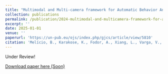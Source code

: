 ```yaml
---
title: "Multimodal and Multi-camera framework for Automatic Behavior Analysis of Children with Autism during ADOS-2." 
collection: publications
permalink: /publication/2024-multimodal-and-multicamera-framework-for-automatic-behaviour-analysis-of-children-with-autism-during-ados2
excerpt: ''
date: 2025-01-01
venue: ''
paperurl: 'https://un-pub.eu/ojs/index.php/gjcs/article/view/5810'
citation: 'Melício, B., Karakose, K., Fodor, A., Xiang, L., Varga, V., Soorya L., Dillon, E., Chetouani, M., Fenech, K., & Lorincz, A. (2024). .&quot; <i>Computing</i>.'
---
```

Under Review!

[Download paper here (Soon)]()
